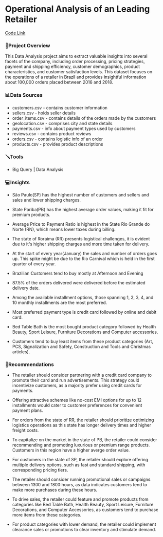 
# Operational Analysis of an Leading Retailer
[Code Link](https://github.com/abhishek-patro/projects/blob/main/SQL%20Project/Operational%20Analysis%20for%20a%20Leading%20Retailer/Operational%20Analysis%20for%20Leading%20Retailer%20using%20SQL.pdf)
### 📌Project Overview
This Data Analysis project aims to extract valuable insights into several facets of the company, including order processing, pricing strategies, payment and shipping efficiency, customer demographics, product characteristics, and customer satisfaction levels. This dataset focuses on the operations of a retailer in Brazil and provides insightful information about 100,000 orders placed between 2016 and 2018. 


### 📊Data Sources
- customers.csv - contains customer information
- sellers.csv - holds seller details
- order_items.csv - contains details of the orders made by the customers
- geolocation.csv - comprises city and state details
- payments.csv - info about payment types used by customers
- reviews.csv - contains product reviews
- orders.csv - contains logistic info of an order
- products.csv - provides product descriptions

### 🪛Tools 
- Big Query | Data Analysis 

### 💻Insights
- São Paulo(SP) has the highest number of customers and sellers and sales and lower shipping charges.

- State Pariba(PB) has the highest average order values, making it fit for premium products.

- Average Price to Payment Ratio is highest in the State Rio Grande do Norte (RN), which means lower taxes during billing.

- The state of Roraima (RR) presents logistical challenges, it is evident due to it's higher shipping charges and more time taken for delivery.

- At the start of every year(January) the sales and number of orders goes up. This spike might be due to the Rio Carnival which is held in the first quarter of every year.

- Brazilian Customers tend to buy mostly at Afternoon and Evening

- 87.5% of the orders delivered were delivered before the estimated delivery date.

- Among the available installment options, those spanning 1, 2, 3, 4, and 10 monthly installments are the most preferred.

- Most preferred payment type is credit card followed by online and debit card.

- Bed Table Bath is the most bought product category followed by Health Beauty, Sport Leisure, Furniture Decorations and Computer accessories.

- Customers tend to buy least items from these product categories (Art, PCS, Signalization and Safety, Construction and Tools and Christmas articles).


### 📱Recommendations

- The retailer should consider partnering with a credit card company to promote their card and run advertisements. This strategy could incentivize customers, as a majority prefer using credit cards for payments. 

- Offering attractive schemes like no-cost EMI options for up to 12 installments would cater to customer preferences for convenient payment plans.

- For orders from the state of RR, the retailer should prioritize optimizing logistics operations as this state has longer delivery times and higher freight costs.

- To capitalize on the market in the state of PB, the retailer could consider recommending and promoting luxurious or premium range products. Customers in this region have a higher averge order value.

- For customers in the state of SP, the retailer should explore offering multiple delivery options, such as fast and standard shipping, with corresponding pricing tiers. 

- The retailer should consider running promotional sales or campaigns between 1300 and 1800 hours, as data indicates customers tend to make more purchases during these hours.

- To drive sales, the retailer could feature and promote products from categories like Bed Table Bath, Health Beauty, Sport Leisure, Furniture Decorations, and Computer Accessories, as customers tend to purchase more items from these categories.

- For product categories with lower demand, the retailer could implement clearance sales or promotions to clear inventory and stimulate demand.
